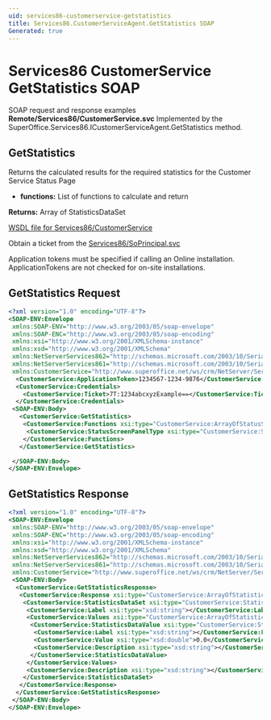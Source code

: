 ```yaml
---
uid: services86-customerservice-getstatistics
title: Services86.CustomerServiceAgent.GetStatistics SOAP
Generated: true
---
```


# Services86 CustomerService GetStatistics SOAP

SOAP request and response examples **Remote/Services86/CustomerService.svc**
Implemented by the <see cref="M:SuperOffice.Services86.ICustomerServiceAgent.GetStatistics">SuperOffice.Services86.ICustomerServiceAgent.GetStatistics</see> method.

## GetStatistics

Returns the calculated results for the required statistics for the Customer Service Status Page

* **functions:** List of functions to calculate and return

**Returns:** Array of StatisticsDataSet


[WSDL file for Services86/CustomerService](../Services86-CustomerService.md)

Obtain a ticket from the [Services86/SoPrincipal.svc](../SoPrincipal/SoPrincipal.md)

Application tokens must be specified if calling an Online installation. ApplicationTokens are not checked for on-site installations.

## GetStatistics Request

```xml
<?xml version="1.0" encoding="UTF-8"?>
<SOAP-ENV:Envelope
 xmlns:SOAP-ENV="http://www.w3.org/2003/05/soap-envelope"
 xmlns:SOAP-ENC="http://www.w3.org/2003/05/soap-encoding"
 xmlns:xsi="http://www.w3.org/2001/XMLSchema-instance"
 xmlns:xsd="http://www.w3.org/2001/XMLSchema"
 xmlns:NetServerServices862="http://schemas.microsoft.com/2003/10/Serialization/Arrays"
 xmlns:NetServerServices861="http://schemas.microsoft.com/2003/10/Serialization/"
 xmlns:CustomerService="http://www.superoffice.net/ws/crm/NetServer/Services86">
  <CustomerService:ApplicationToken>1234567-1234-9876</CustomerService:ApplicationToken>
  <CustomerService:Credentials>
    <CustomerService:Ticket>7T:1234abcxyzExample==</CustomerService:Ticket>
  </CustomerService:Credentials>
 <SOAP-ENV:Body>
   <CustomerService:GetStatistics>
    <CustomerService:Functions xsi:type="CustomerService:ArrayOfStatusScreenPanelType">
     <CustomerService:StatusScreenPanelType xsi:type="CustomerService:StatusScreenPanelType">None</CustomerService:StatusScreenPanelType>
    </CustomerService:Functions>
   </CustomerService:GetStatistics>

 </SOAP-ENV:Body>
</SOAP-ENV:Envelope>

```


## GetStatistics Response

```xml
<?xml version="1.0" encoding="UTF-8"?>
<SOAP-ENV:Envelope
 xmlns:SOAP-ENV="http://www.w3.org/2003/05/soap-envelope"
 xmlns:SOAP-ENC="http://www.w3.org/2003/05/soap-encoding"
 xmlns:xsi="http://www.w3.org/2001/XMLSchema-instance"
 xmlns:xsd="http://www.w3.org/2001/XMLSchema"
 xmlns:NetServerServices862="http://schemas.microsoft.com/2003/10/Serialization/Arrays"
 xmlns:NetServerServices861="http://schemas.microsoft.com/2003/10/Serialization/"
 xmlns:CustomerService="http://www.superoffice.net/ws/crm/NetServer/Services86">
 <SOAP-ENV:Body>
  <CustomerService:GetStatisticsResponse>
   <CustomerService:Response xsi:type="CustomerService:ArrayOfStatisticsDataSet">
    <CustomerService:StatisticsDataSet xsi:type="CustomerService:StatisticsDataSet">
     <CustomerService:Label xsi:type="xsd:string"></CustomerService:Label>
     <CustomerService:Values xsi:type="CustomerService:ArrayOfStatisticsDataValue">
      <CustomerService:StatisticsDataValue xsi:type="CustomerService:StatisticsDataValue">
       <CustomerService:Label xsi:type="xsd:string"></CustomerService:Label>
       <CustomerService:Value xsi:type="xsd:double">0.0</CustomerService:Value>
       <CustomerService:Description xsi:type="xsd:string"></CustomerService:Description>
      </CustomerService:StatisticsDataValue>
     </CustomerService:Values>
     <CustomerService:Description xsi:type="xsd:string"></CustomerService:Description>
    </CustomerService:StatisticsDataSet>
   </CustomerService:Response>
  </CustomerService:GetStatisticsResponse>
 </SOAP-ENV:Body>
</SOAP-ENV:Envelope>

```

